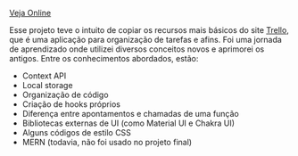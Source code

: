 <a href="https://maf-lista-next.netlify.app">Veja Online</a>

Esse projeto teve o intuito de copiar os recursos mais básicos do site <a href="https://trello.com/pt-BR">Trello</a>, que é uma aplicação para organização de tarefas e afins. 
Foi uma jornada de aprendizado onde utilizei diversos conceitos novos e aprimorei os antigos. 
Entre os conhecimentos abordados, estão:

- Context API
- Local storage
- Organização de código
- Criação de hooks próprios
- Diferença entre apontamentos e chamadas de uma função
- Bibliotecas externas de UI (como Material UI e Chakra UI)
- Alguns códigos de estilo CSS
- MERN (todavia, não foi usado no projeto final)
